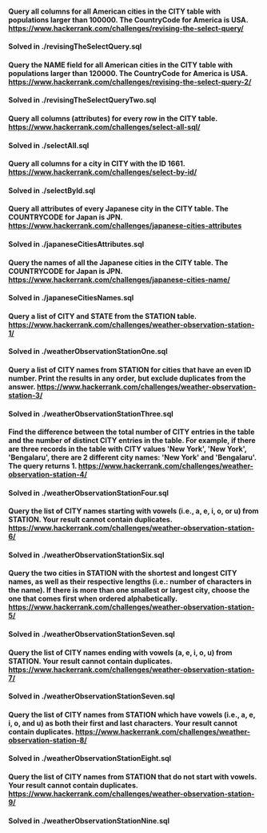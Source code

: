 #### Query all columns for all American cities in the CITY table with populations larger than 100000. The CountryCode for America is USA. https://www.hackerrank.com/challenges/revising-the-select-query/

#### Solved in ./revisingTheSelectQuery.sql

#### Query the NAME field for all American cities in the CITY table with populations larger than 120000. The CountryCode for America is USA. https://www.hackerrank.com/challenges/revising-the-select-query-2/

#### Solved in ./revisingTheSelectQueryTwo.sql

#### Query all columns (attributes) for every row in the CITY table. https://www.hackerrank.com/challenges/select-all-sql/

#### Solved in ./selectAll.sql

#### Query all columns for a city in CITY with the ID 1661. https://www.hackerrank.com/challenges/select-by-id/

#### Solved in ./selectById.sql

#### Query all attributes of every Japanese city in the CITY table. The COUNTRYCODE for Japan is JPN. https://www.hackerrank.com/challenges/japanese-cities-attributes

#### Solved in ./japaneseCitiesAttributes.sql

#### Query the names of all the Japanese cities in the CITY table. The COUNTRYCODE for Japan is JPN. https://www.hackerrank.com/challenges/japanese-cities-name/

#### Solved in ./japaneseCitiesNames.sql

#### Query a list of CITY and STATE from the STATION table. https://www.hackerrank.com/challenges/weather-observation-station-1/

#### Solved in ./weatherObservationStationOne.sql

#### Query a list of CITY names from STATION for cities that have an even ID number. Print the results in any order, but exclude duplicates from the answer. https://www.hackerrank.com/challenges/weather-observation-station-3/

#### Solved in ./weatherObservationStationThree.sql

#### Find the difference between the total number of CITY entries in the table and the number of distinct CITY entries in the table. For example, if there are three records in the table with CITY values 'New York', 'New York', 'Bengalaru', there are 2 different city names: 'New York' and 'Bengalaru'. The query returns 1. https://www.hackerrank.com/challenges/weather-observation-station-4/

#### Solved in ./weatherObservationStationFour.sql

#### Query the list of CITY names starting with vowels (i.e., a, e, i, o, or u) from STATION. Your result cannot contain duplicates. https://www.hackerrank.com/challenges/weather-observation-station-6/

#### Solved in ./weatherObservationStationSix.sql

#### Query the two cities in STATION with the shortest and longest CITY names, as well as their respective lengths (i.e.: number of characters in the name). If there is more than one smallest or largest city, choose the one that comes first when ordered alphabetically. https://www.hackerrank.com/challenges/weather-observation-station-5/

#### Solved in ./weatherObservationStationSeven.sql

#### Query the list of CITY names ending with vowels (a, e, i, o, u) from STATION. Your result cannot contain duplicates. https://www.hackerrank.com/challenges/weather-observation-station-7/

#### Solved in ./weatherObservationStationSeven.sql

#### Query the list of CITY names from STATION which have vowels (i.e., a, e, i, o, and u) as both their first and last characters. Your result cannot contain duplicates. https://www.hackerrank.com/challenges/weather-observation-station-8/

#### Solved in ./weatherObservationStationEight.sql

#### Query the list of CITY names from STATION that do not start with vowels. Your result cannot contain duplicates. https://www.hackerrank.com/challenges/weather-observation-station-9/

#### Solved in ./weatherObservationStationNine.sql
